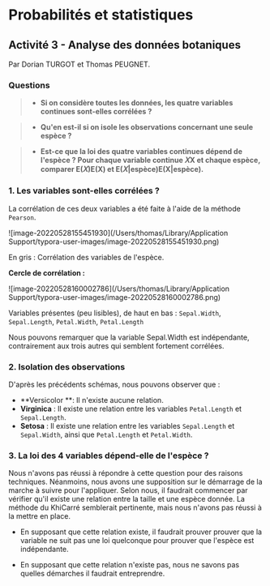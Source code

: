 # Probabilités et statistiques

## Activité 3 - Analyse des données botaniques

Par Dorian TURGOT et Thomas PEUGNET.

### Questions

> - **Si on considère toutes les données, les quatre variables continues sont-elles corrélées ?**

> - **Qu'en est-il si on isole les observations concernant une seule espèce ?**

> - **Est-ce que la loi des quatre variables continues dépend de l'espèce ? Pour chaque variable continue 𝑋X et chaque espèce, comparer E(𝑋)E(X) et E(𝑋|espèce)E(X|espèce).**

### 1. Les variables sont-elles corrélées ?

La corrélation de ces deux variables a été faite à l'aide de la méthode `Pearson`.

![image-20220528155451930](/Users/thomas/Library/Application Support/typora-user-images/image-20220528155451930.png)

En gris : Corrélation des variables de l'espèce.

**Cercle de corrélation :**

![image-20220528160002786](/Users/thomas/Library/Application Support/typora-user-images/image-20220528160002786.png)

Variables présentes (peu lisibles), de haut en bas : `Sepal.Width`, `Sepal.Length`, `Petal.Width`, `Petal.Length`

Nous pouvons remarquer que la variable Sepal.Width est indépendante, contrairement aux trois autres qui semblent fortement corrélées.

### 2. Isolation des observations

D'après les précédents schémas, nous pouvons observer que :

- **Versicolor **: Il n'existe aucune relation.
- **Virginica** : Il existe une relation entre les variables  `Petal.Length` et `Sepal.Length`.
- **Setosa** : Il existe une relation entre les variables `Sepal.Length` et `Sepal.Width`, ainsi que `Petal.Length` et `Petal.Width`.

### 3. La loi des 4 variables dépend-elle de l'espèce ?

Nous n'avons pas réussi à répondre à cette question pour des raisons techniques. Néanmoins, nous avons une supposition sur le démarrage de la marche à suivre pour l'appliquer. Selon nous, il faudrait commencer par vérifier qu'il existe une relation entre la taille et une espèce donnée. La méthode du KhiCarré semblerait pertinente, mais nous n'avons pas réussi à la mettre en place. 

- En supposant que cette relation existe, il faudrait prouver prouver que la variable ne suit pas une loi quelconque pour prouver que l'espèce est indépendante.

- En supposant que cette relation n'existe pas, nous ne savons pas quelles démarches il faudrait entreprendre.